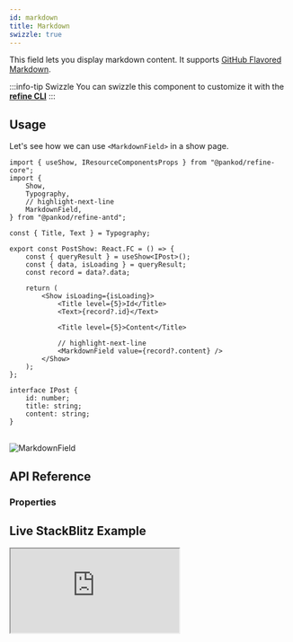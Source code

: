 ```yaml
---
id: markdown
title: Markdown
swizzle: true
---
```



This field lets you display markdown content. It supports [GitHub Flavored Markdown](https://github.github.com/gfm/).

:::info-tip Swizzle
You can swizzle this component to customize it with the [**refine CLI**](/docs/packages/documentation/cli)
:::

## Usage

Let's see how we can use `<MarkdownField>` in a show page.

```tsx  title="pages/posts/show.tsx"
import { useShow, IResourceComponentsProps } from "@pankod/refine-core";
import {
    Show,
    Typography,
    // highlight-next-line
    MarkdownField,
} from "@pankod/refine-antd";

const { Title, Text } = Typography;

export const PostShow: React.FC = () => {
    const { queryResult } = useShow<IPost>();
    const { data, isLoading } = queryResult;
    const record = data?.data;

    return (
        <Show isLoading={isLoading}>
            <Title level={5}>Id</Title>
            <Text>{record?.id}</Text>

            <Title level={5}>Content</Title>

            // highlight-next-line
            <MarkdownField value={record?.content} />
        </Show>
    );
};

interface IPost {   
    id: number;    
    title: string;
    content: string;
}
```

<br/>
<div class="img-container">
    <div class="window">
        <div class="control red"></div>
        <div class="control orange"></div>
        <div class="control green"></div>
    </div>
    <img src="https://refine.ams3.cdn.digitaloceanspaces.com/website/static/img/guides-and-concepts/fields/markdown/markdownfield.png" alt="MarkdownField" />
</div>

## API Reference

### Properties

<PropsTable module="@pankod/refine-antd/MarkdownField" value-description="Markdown data to render"/>

## Live StackBlitz Example

<iframe loading="lazy" src="https://stackblitz.com/github/refinedev/refine/tree/master/examples/inputs/customInputs?embed=1&view=preview&theme=dark&preset=node&ctl=1"
    style={{width: "100%", height:"80vh", border: "0px", borderRadius: "8px", overflow:"hidden"}}
    title="refine-custom-inputs-example"
></iframe>

